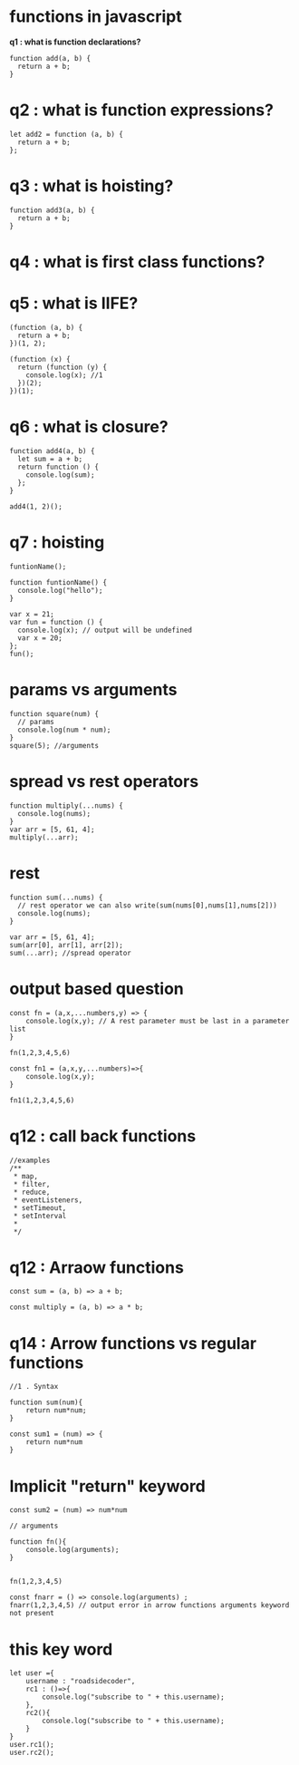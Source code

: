 # functions in javascript
**q1 : what is function declarations?**
```
function add(a, b) {
  return a + b;
}
```
# q2 : what is function expressions?
```
let add2 = function (a, b) {
  return a + b;
};
```
# q3 : what is hoisting?
```
function add3(a, b) {
  return a + b;
}
```
# q4 : what is first class functions?
# q5 : what is IIFE?
```
(function (a, b) {
  return a + b;
})(1, 2);

(function (x) {
  return (function (y) {
    console.log(x); //1
  })(2);
})(1);
```
# q6 : what is closure?
```
function add4(a, b) {
  let sum = a + b;
  return function () {
    console.log(sum);
  };
}

add4(1, 2)();
```

# q7 : hoisting
```
funtionName();

function funtionName() {
  console.log("hello");
}
```
```
var x = 21;
var fun = function () {
  console.log(x); // output will be undefined
  var x = 20;
};
fun();
```

# params vs arguments
```
function square(num) {
  // params
  console.log(num * num);
}
square(5); //arguments
```

# spread vs rest operators
```
function multiply(...nums) {
  console.log(nums);
}
var arr = [5, 61, 4];
multiply(...arr);
```
 # rest
```
function sum(...nums) {
  // rest operator we can also write(sum(nums[0],nums[1],nums[2]))
  console.log(nums);
}

var arr = [5, 61, 4];
sum(arr[0], arr[1], arr[2]);
sum(...arr); //spread operator

```
# output based question
```
const fn = (a,x,...numbers,y) => {
    console.log(x,y); // A rest parameter must be last in a parameter list
}

fn(1,2,3,4,5,6)

const fn1 = (a,x,y,...numbers)=>{
    console.log(x,y);
}

fn1(1,2,3,4,5,6)
```

# q12 : call back functions
```
//examples
/**
 * map,
 * filter,
 * reduce,  
 * eventListeners,
 * setTimeout,
 * setInterval
 * 
 */
```
# q12 : Arraow functions
 ```
const sum = (a, b) => a + b;

const multiply = (a, b) => a * b;
```
# q14 : Arrow functions vs regular functions
```
//1 . Syntax

function sum(num){
    return num*num;
}

const sum1 = (num) => {
    return num*num
}
```

# Implicit "return" keyword
```
const sum2 = (num) => num*num

// arguments

function fn(){
    console.log(arguments);
}


fn(1,2,3,4,5)

const fnarr = () => console.log(arguments) ;
fnarr(1,2,3,4,5) // output error in arrow functions arguments keyword not present

```
# this key word
```
let user ={
    username : "roadsidecoder",
    rc1 : ()=>{
        console.log("subscribe to " + this.username);
    },
    rc2(){
        console.log("subscribe to " + this.username);   
    }
}
user.rc1();
user.rc2();
```
